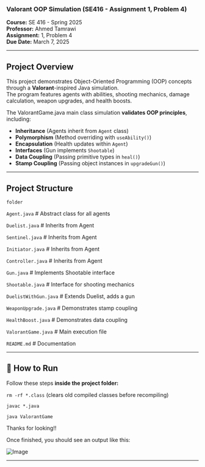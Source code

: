 ### Valorant OOP Simulation (SE416 - Assignment 1, Problem 4)

**Course:** SE 416 - Spring 2025  
**Professor:** Ahmed Tamrawi  
**Assignment:** 1, Problem 4  
**Due Date:** March 7, 2025  

---

## **Project Overview**
This project demonstrates Object-Oriented Programming (OOP) concepts through a **Valorant**-inspired Java simulation.  
The program features agents with abilities, shooting mechanics, damage calculation, weapon upgrades, and health boosts.

The ValorantGame.java main class simulation **validates OOP principles**, including:
- **Inheritance** (Agents inherit from `Agent` class)
- **Polymorphism** (Method overriding with `useAbility()`)
- **Encapsulation** (Health updates within `Agent`)
- **Interfaces** (Gun implements `Shootable`)
- **Data Coupling** (Passing primitive types in `heal()`)
- **Stamp Coupling** (Passing object instances in `upgradeGun()`)

---
## **Project Structure**

`folder`

`Agent.java`              # Abstract class for all agents

`Duelist.java`            # Inherits from Agent

`Sentinel.java`           # Inherits from Agent

`Initiator.java`          # Inherits from Agent

`Controller.java`         # Inherits from Agent

`Gun.java`                # Implements Shootable interface

`Shootable.java`          # Interface for shooting mechanics

`DuelistWithGun.java`     # Extends Duelist, adds a gun

`WeaponUpgrade.java`      # Demonstrates stamp coupling

`HealthBoost.java`        # Demonstrates data coupling

`ValorantGame.java`       # Main execution file

`README.md`               # Documentation

---


## 🚀 **How to Run**
Follow these steps **inside the project folder:**
 
`rm -rf *.class` (clears old compiled classes before recompiling)

`javac *.java`

`java ValorantGame`

Thanks for looking!!

Once finished, you should see an output like this:

![Image](https://github.com/user-attachments/assets/0d9074a7-cbc5-4e16-89e9-3724263a1874)

---

###
